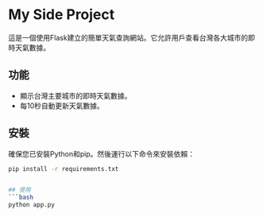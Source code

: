 # My Side Project

這是一個使用Flask建立的簡單天氣查詢網站。它允許用戶查看台灣各大城市的即時天氣數據。

## 功能

- 顯示台灣主要城市的即時天氣數據。
- 每10秒自動更新天氣數據。

## 安裝

確保您已安裝Python和pip。然後運行以下命令來安裝依賴：

```bash
pip install -r requirements.txt


## 使用
```bash
python app.py